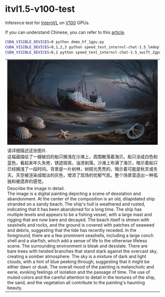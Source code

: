 # itvl1.5-v100-test

Inference test for [InternVL](https://internvl.opengvlab.com/) on [V100](https://github.com/OpenGVLab/InternVL/issues/144) GPUs.

If you can understand Chinese, you can refer to this [article](https://zhuanlan.zhihu.com/p/697188143).

``` bash
CUDA_VISIBLE_DEVICES=0 python demo_hf_1gpu.py
CUDA_VISIBLE_DEVICES=0,1,2,3 python speed_test_internvl-chat-1.5_lmdeploy_4gpus.py
CUDA_VISIBLE_DEVICES=0,1 python speed_test_internvl-chat-1.5_swift_2gpu.py
```
<table>
<tr><td><img src="./example.jpg"></td></tr>
<tr><td>请详细描述这张图片.<br>这幅画描绘了一艘破旧的船只搁浅在沙滩上，周围散落着海贝。船只涂成白色和蓝色，看起来年久失修，锈迹斑斑，油漆剥落。沙滩上布满了海贝，暗示着船只已经搁浅了一段时间。背景是一片树林，树枝光秃秃的，暗示着可能是秋天或冬天。天空被渲染成暗淡的灰色，增添了现场的忧郁气氛。整个场景营造出一种孤独和被遗弃的感觉。</td></tr>
<tr><td>Describe the image in detail.<br>The image is a digital painting depicting a scene of desolation and abandonment. At the center of the composition is an old, dilapidated ship stranded on a sandy beach. The ship's hull is weathered and rusted, indicating that it has been abandoned for a long time. The ship has multiple levels and appears to be a fishing vessel, with a large mast and rigging that are now bare and decayed.
The beach itself is strewn with seashells and rocks, and the ground is covered with patches of seaweed and debris, suggesting that the tide has recently receded. In the foreground, there are a few prominent seashells, including a large conch shell and a starfish, which add a sense of life to the otherwise lifeless scene.
The surrounding environment is bleak and desolate. There are bare trees with twisted branches that stand stark against the overcast sky, creating a somber atmosphere. The sky is a mixture of dark and light clouds, with a hint of blue peeking through, suggesting that it might be either dawn or dusk.
The overall mood of the painting is melancholic and eerie, evoking feelings of isolation and the passage of time. The use of muted colors and the careful attention to detail in the textures of the ship, the sand, and the vegetation all contribute to the painting's haunting beauty.</td></tr>
</table>

